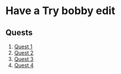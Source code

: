# Have a Try bobby edit
## Quests

1. [Quest 1](./patrick/Q1)
1. [Quest 2](./patrick/Q2)
1. [Quest 3](./patrick/Q3)
1. [Quest 4](./patrick/Q4)
